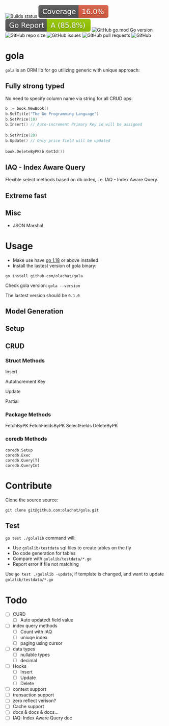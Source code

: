 ![Builds status](https://github.com/olachat/gola/actions/workflows/go.yml/badge.svg)
![Coverage](badges/coverage.svg)
![Go Report Card](badges/go-report-card.svg)
![GitHub go.mod Go version](https://img.shields.io/github/go-mod/go-version/olachat/gola)
![GitHub repo size](https://img.shields.io/github/repo-size/olachat/gola)
![GitHub issues](https://img.shields.io/github/issues-raw/olachat/gola)
![GitHub pull requests](https://img.shields.io/github/issues-pr/olachat/gola)
![GitHub](https://img.shields.io/github/license/olachat/gola)

# gola

`gola` is an ORM lib for go utilizing generic with unique approach:

## Fully strong typed

No need to specify column name via string for all CRUD ops:

```go
b := book.NewBook()
b.SetTitle("The Go Programming Language")
b.SetPrice(10)
b.Insert() // Auto-increment Primary Key id will be assigned

b.SetPrice(20)
b.Update() // Only price field will be updated

book.DeleteByPK(b.GetId())
```


## IAQ - Index Aware Query

Flexible select methods based on db index, i.e. IAQ - Index Aware Query.

## Extreme fast

## Misc

* JSON Marshal

# Usage

* Make use have [go 1.18](https://go.dev/dl/) or above installed
* Install the lastest version of gola binary:

`go install github.com/olachat/gola`

Check gola version: `gola --version`

The lastest version should be `0.1.0`

## Model Generation




## Setup


## CRUD

### Struct Methods

Insert

AutoIncrement Key

Update

  Partial

### Package Methods

FetchByPK
FetchFieldsByPK
SelectFields
DeleteByPK


### coredb Methods

```
coredb.Setup
coredb.Exec
coredb.Query[T]
coredb.QueryInt
```

# Contribute

Clone the source source:

`git clone git@github.com:olachat/gola.git`

## Test

`go test ./golalib` command will:

- Use `golalib/testdata` sql files to create tables on the fly
- Do code generation for tables
- Compare with `golalib/testdata/*.go`
- Report error if file not matching

Use `go test ./golalib -update`, if template is changed, and want to update `golalib/testdata/*.go`

# Todo

- [ ] CURD
  - [ ] Auto updatedt field value
- [ ] index query methods
  - [ ] Count with IAQ
  - [ ] uniuqe index
  - [ ] paging using cursor
- [ ] data types
  - [ ] nullable types
  - [ ] decimal
- [ ] Hooks
  - [ ] Insert
  - [ ] Update
  - [ ] Delete
- [ ] context support
- [ ] transaction support
- [ ] zero reflect verison?
- [ ] Cache support
- [ ] docs & docs & docs...
- [ ] IAQ: Index Aware Query doc
